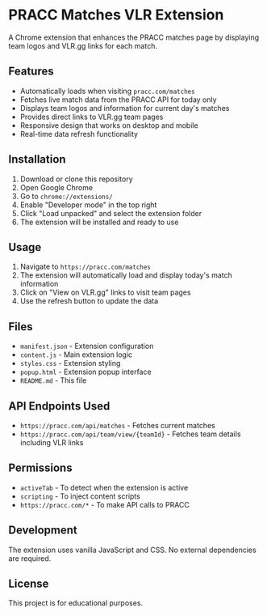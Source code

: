# PRACC Matches VLR Extension

A Chrome extension that enhances the PRACC matches page by displaying team logos and VLR.gg links for each match.

## Features

- Automatically loads when visiting `pracc.com/matches`
- Fetches live match data from the PRACC API for today only
- Displays team logos and information for current day's matches
- Provides direct links to VLR.gg team pages
- Responsive design that works on desktop and mobile
- Real-time data refresh functionality

## Installation

1. Download or clone this repository
2. Open Google Chrome
3. Go to `chrome://extensions/`
4. Enable "Developer mode" in the top right
5. Click "Load unpacked" and select the extension folder
6. The extension will be installed and ready to use

## Usage

1. Navigate to `https://pracc.com/matches`
2. The extension will automatically load and display today's match information
3. Click on "View on VLR.gg" links to visit team pages
4. Use the refresh button to update the data

## Files

- `manifest.json` - Extension configuration
- `content.js` - Main extension logic
- `styles.css` - Extension styling
- `popup.html` - Extension popup interface
- `README.md` - This file

## API Endpoints Used

- `https://pracc.com/api/matches` - Fetches current matches
- `https://pracc.com/api/team/view/{teamId}` - Fetches team details including VLR links

## Permissions

- `activeTab` - To detect when the extension is active
- `scripting` - To inject content scripts
- `https://pracc.com/*` - To make API calls to PRACC

## Development

The extension uses vanilla JavaScript and CSS. No external dependencies are required.

## License

This project is for educational purposes.
